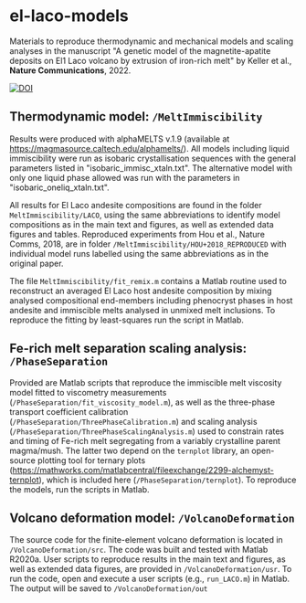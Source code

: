 # el-laco-models
Materials to reproduce thermodynamic and mechanical models and scaling analyses in the manuscript "A genetic model of the magnetite-apatite deposits on El1
Laco volcano by extrusion of iron-rich melt" by Keller et al., __Nature Communications__, 2022.

[![DOI](https://zenodo.org/badge/301470970.svg)](https://zenodo.org/badge/latestdoi/301470970)

## Thermodynamic model: `/MeltImmiscibility`
Results were produced with alphaMELTS v.1.9 (available at https://magmasource.caltech.edu/alphamelts/). All models including liquid immiscibility were run as isobaric crystallisation sequences with the general parameters listed in "isobaric_immisc_xtaln.txt". The alternative model with only one liquid phase allowed was run with the parameters in "isobaric_oneliq_xtaln.txt".

All results for El Laco andesite compositions are found in the folder `MeltImmiscibility/LACO`, using the same abbreviations to identify model compositions as in the main text and figures, as well as extended data figures and tables. Reproduced experiments from Hou et al., Nature Comms, 2018, are in folder `/MeltImmiscibility/HOU+2018_REPRODUCED` with individual model runs labelled using the same abbreviations as in the original paper.

The file `MeltImmiscibility/fit_remix.m` contains a Matlab routine used to reconstruct an averaged El Laco host andesite composition by mixing analysed compositional end-members including phenocryst phases in host andesite and immiscible melts analysed in unmixed melt inclusions. To reproduce the fitting by least-squares run the script in Matlab.

## Fe-rich melt separation scaling analysis: `/PhaseSeparation`
Provided are Matlab scripts that reproduce the immiscible melt viscosity model fitted to viscometry measurements (`/PhaseSeparation/fit_viscosity_model.m`), as well as the three-phase transport coefficient calibration (`/PhaseSeparation/ThreePhaseCalibration.m`) and scaling analysis (`/PhaseSeparation/ThreePhaseScalingAnalysis.m`) used to constrain rates and timing of Fe-rich melt segregating from a variably crystalline parent magma/mush. The latter two depend on the `ternplot` library, an open-source plotting tool for ternary plots (https://mathworks.com/matlabcentral/fileexchange/2299-alchemyst-ternplot), which is included here (`/PhaseSeparation/ternplot`). To reproduce the models, run the scripts in Matlab. 

## Volcano deformation model: `/VolcanoDeformation`
The source code for the finite-element volcano deformation is located in `/VolcanoDeformation/src`. The code was built and tested with Matlab R2020a. User scripts to reproduce results in the main text and figures, as well as extended data figures, are provided in `/VolcanoDeformation/usr`. To run the code, open and execute a user scripts (e.g., `run_LACO.m`) in Matlab. The output will be saved to `/VolcanoDeformation/out`
